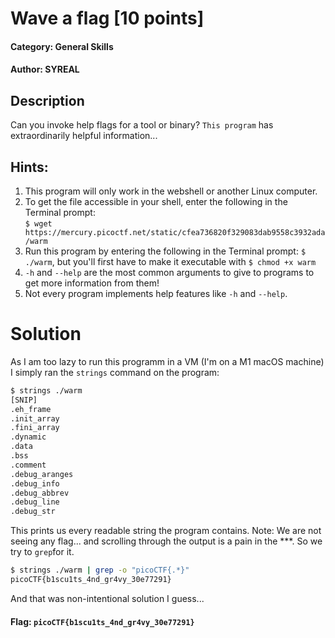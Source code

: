 # Wave a flag [10 points]
#### Category: General Skills
#### Author: SYREAL

## Description
Can you invoke help flags for a tool or binary? `This program` has extraordinarily helpful information...

## Hints:
1. This program will only work in the webshell or another Linux computer.
2. To get the file accessible in your shell, enter the following in the Terminal prompt:<br>
`$ wget https://mercury.picoctf.net/static/cfea736820f329083dab9558c3932ada/warm`
3. Run this program by entering the following in the Terminal prompt: `$ ./warm`, but you'll first have to make it executable with `$ chmod +x warm`
4. `-h` and `--help` are the most common arguments to give to programs to get more information from them!
5. Not every program implements help features like `-h` and `--help`.

# Solution
As I am too lazy to run this programm in a VM (I'm on a M1 macOS machine) I simply ran the `strings` command on the program:
```bash
$ strings ./warm
[SNIP]
.eh_frame
.init_array
.fini_array
.dynamic
.data
.bss
.comment
.debug_aranges
.debug_info
.debug_abbrev
.debug_line
.debug_str
```
This prints us every readable string the program contains.
Note: We are not seeing any flag... and scrolling through the output is a pain in the ***. So we try to `grep`for it.
```bash
$ strings ./warm | grep -o "picoCTF{.*}"
picoCTF{b1scu1ts_4nd_gr4vy_30e77291}
```
And that was non-intentional solution I guess...

#### Flag: `picoCTF{b1scu1ts_4nd_gr4vy_30e77291}`
